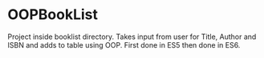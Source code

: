 # OOPBookList

Project inside booklist directory. Takes input from user for Title, Author and ISBN and adds to table using OOP. First done in ES5 then done in ES6.
